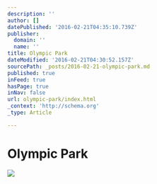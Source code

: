 ```yaml
---
description: ''
author: []
datePublished: '2016-02-21T04:35:10.739Z'
publisher:
  domain: ''
  name: ''
title: Olympic Park
dateModified: '2016-02-21T04:30:52.157Z'
sourcePath: _posts/2016-02-21-olympic-park.md
published: true
inFeed: true
hasPage: true
inNav: false
url: olympic-park/index.html
_context: 'http://schema.org'
_type: Article

---
```

# Olympic Park
![](https://the-grid-user-content.s3-us-west-2.amazonaws.com/23e1a02f-0d34-4f4e-bd57-8e125902089d.png)